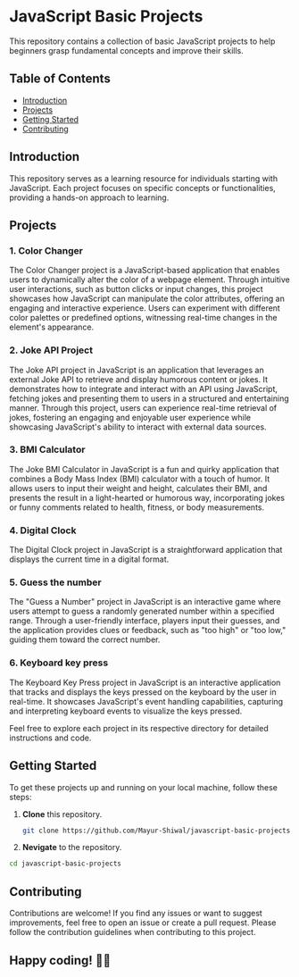 # JavaScript Basic Projects

This repository contains a collection of basic JavaScript projects to help beginners grasp fundamental concepts and improve their skills.

## Table of Contents

- [Introduction](#introduction)
- [Projects](#projects)
- [Getting Started](#getting-started)
- [Contributing](#contributing)

## Introduction

This repository serves as a learning resource for individuals starting with JavaScript. Each project focuses on specific concepts or functionalities, providing a hands-on approach to learning.

## Projects

### 1. Color Changer
The Color Changer project is a JavaScript-based application that enables users to dynamically alter the color of a webpage element. Through intuitive user interactions, such as button clicks or input changes, this project showcases how JavaScript can manipulate the color attributes, offering an engaging and interactive experience. Users can experiment with different color palettes or predefined options, witnessing real-time changes in the element's appearance.

### 2. Joke API Project
The Joke API project in JavaScript is an application that leverages an external Joke API to retrieve and display humorous content or jokes. It demonstrates how to integrate and interact with an API using JavaScript, fetching jokes and presenting them to users in a structured and entertaining manner. Through this project, users can experience real-time retrieval of jokes, fostering an engaging and enjoyable user experience while showcasing JavaScript's ability to interact with external data sources.

### 3. BMI Calculator
The Joke BMI Calculator in JavaScript is a fun and quirky application that combines a Body Mass Index (BMI) calculator with a touch of humor. It allows users to input their weight and height, calculates their BMI, and presents the result in a light-hearted or humorous way, incorporating jokes or funny comments related to health, fitness, or body measurements.

### 4. Digital Clock
The Digital Clock project in JavaScript is a straightforward application that displays the current time in a digital format. 

### 5. Guess the number
The "Guess a Number" project in JavaScript is an interactive game where users attempt to guess a randomly generated number within a specified range. Through a user-friendly interface, players input their guesses, and the application provides clues or feedback, such as "too high" or "too low," guiding them toward the correct number. 

### 6. Keyboard key press
The Keyboard Key Press project in JavaScript is an interactive application that tracks and displays the keys pressed on the keyboard by the user in real-time. It showcases JavaScript's event handling capabilities, capturing and interpreting keyboard events to visualize the keys pressed.

Feel free to explore each project in its respective directory for detailed instructions and code.

## Getting Started

To get these projects up and running on your local machine, follow these steps:

1. **Clone** this repository.
   ```bash
   git clone https://github.com/Mayur-Shiwal/javascript-basic-projects.git
   ```
   
2. **Nevigate** to the repository.
  ```bash
  cd javascript-basic-projects
  ```

## Contributing
Contributions are welcome! If you find any issues or want to suggest improvements, feel free to open an issue or create a pull request.
Please follow the contribution guidelines when contributing to this project.

## Happy coding! 🚀✨

